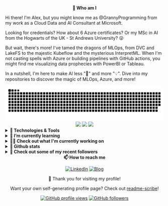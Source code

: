 <div align="center"><strong>👋 Who am I</strong></div>

Hi there! I'm Alex, but you might know me as @GrannyProgramming from my work as a Cloud Data and AI Consultant at Microsoft. 

Looking for credentials? How about 6 Azure certificates? Or my MSc in AI from the Hogwarts of the UK - St Andrews University? 😜

But wait, there's more! I've tamed the dragons of MLOps, from DVC and LakeFS to the majestic Kubeflow and the mysterious InterpretML. When I'm not casting spells with Azure or building pipelines with GitHub actions, you might find me visualizing data prophecies with PowerBI or Tableau.

In a nutshell, I'm here to make AI less "🔮" and more "💡". Dive into my repositories to discover the magic of MLOps, Azure, and more!

<div align="center">
  <a href="https://www.linkedin.com/in/alex-mcgonigle-themlopspundit/">
  <img src="https://github.com/1999AZZAR/1999AZZAR/blob/main/resources/img/grid-snake.svg" alt="snake" /></a>
</div>

<div align="center">
  <a href="https://www.credly.com/users/alex-mcgonigle/badges"><img src="https://images.credly.com/images/61f56aa4-16fd-403c-90bc-1d90dba1fa99/image.png" width="250"></a>
  <a href="https://www.credly.com/users/alex-mcgonigle/badges"><img src="https://images.credly.com/size/680x680/images/61f56aa4-16fd-403c-90bc-1d90dba1fa99/image.png" width="250"></a>
  <a href="https://www.credly.com/users/alex-mcgonigle/badges"><img src="https://images.credly.com/size/680x680/images/619f60f8-4f63-4772-910e-dc31c6f2f7e8/image.png" width="250"></a>
</div>

<details closed>
<summary><strong>🔧 Technologies & Tools</strong></summary>

<div align="center">

| Category                          | Tools                                                                                                                              |
|-----------------------------------|-----------------------------------------------------------------------------------------------------------------------------------|
| Programming Languages             | [![Python](https://img.shields.io/badge/-Python-333333?style=flat&logo=python)](https://www.python.org/) [![JavaScript](https://img.shields.io/badge/-JavaScript-333333?style=flat&logo=javascript)](https://www.javascript.com/) [![R](https://img.shields.io/badge/-R-333333?style=flat&logo=r)](https://www.r-project.org/) [![Java](https://img.shields.io/badge/-Java-333333?style=flat&logo=java)](https://www.java.com/) [![C](https://img.shields.io/badge/-C-333333?style=flat&logo=c)](https://en.wikipedia.org/wiki/C_(programming_language)) [![SQL](https://img.shields.io/badge/-SQL-333333?style=flat&logo=mysql)](https://www.mysql.com/) |
| Infrastructure as Code (IaC)      | [![Kubernetes](https://img.shields.io/badge/-Kubernetes-333333?style=flat&logo=kubernetes)](https://kubernetes.io/) [![Bicep](https://img.shields.io/badge/-Bicep-333333?style=flat&logo=Bicep)](https://github.com/Azure/bicep) [![Terraform](https://img.shields.io/badge/-Terraform-333333?style=flat&logo=terraform)](https://www.terraform.io/) |
| Machine Learning and Data Processing | [![Azure_Machine_Learning](https://img.shields.io/badge/-AzureML-333333?style=flat&logo=azuredevops)](https://azure.microsoft.com/en-us/services/machine-learning/) [![Databricks](https://img.shields.io/badge/-Databricks-333333?style=flat&logo=databricks)](https://databricks.com/) |
| Version Control and CI/CD         | [![Azure_DevOps](https://img.shields.io/badge/-Azure%20DevOps-333333?style=flat&logo=azuredevops)](https://azure.microsoft.com/en-us/services/devops/) [![GitHub](https://img.shields.io/badge/-GitHub-333333?style=flat&logo=github)](https://github.com/) [![Git](https://img.shields.io/badge/-Git-333333?style=flat&logo=git)](https://git-scm.com/) |
| Data Versioning and Experiment Tracking | [![DVC](https://img.shields.io/badge/-DVC-333333?style=flat)](https://dvc.org/) [![CML](https://img.shields.io/badge/-CML-333333?style=flat)](https://cml.dev/) [![MLflow](https://img.shields.io/badge/-MLflow-333333?style=flat&logo=mlflow)](https://mlflow.org/) [![FairML](https://img.shields.io/badge/-FairML-333333?style=flat)](https://fairmlbook.org/), [![LakeFS](https://img.shields.io/badge/-LakeFS-333333?style=flat)](https://lakefs.io/) [![Kubeflow](https://img.shields.io/badge/-Kubeflow-333333?style=flat&logo=kubeflow)](https://www.kubeflow.org/) [![KFserving](https://img.shields.io/badge/-KFserving-333333?style=flat)](https://www.kubeflow.org/docs/components/kfserving/) |
| Business Intelligence (BI) Tools  | [![PowerBI](https://img.shields.io/badge/-PowerBI-333333?style=flat&logo=powerbi)](https://powerbi.microsoft.com/) [![Tableau](https://img.shields.io/badge/-Tableau-333333?style=flat&logo=tableau)](https://www.tableau.com/) |
| Monitoring                        | [![Azure_Monitor](https://img.shields.io/badge/-Azure%20Monitor-333333?style=flat&logo=azuredevops)](https://azure.microsoft.com/en-us/services/monitor/) [![Prometheus](https://img.shields.io/badge/-Prometheus-333333?style=flat&logo=prometheus)](https://prometheus.io/)  |
</div>

</details>

<details closed>
<summary><strong>🌱 I’m currently learning</strong></summary>

- All about LLM's (Large Language Models) and how to use them in production

</details>

<details closed>
<summary><strong>👨‍💻 Check out what I'm currently working on</strong></summary>


- [GrannyProgramming/mslearn-mlops-](https://github.com/GrannyProgramming/mslearn-mlops-) -  (4 months ago)
- [GrannyProgramming/trello-leetcoing75-scheduler](https://github.com/GrannyProgramming/trello-leetcoing75-scheduler) - Automates the process of scheduling and managing LeetCode challenges on a Trello board. This repository contains a script that organizes coding challenges by topic, difficulty, and sets due dates for each problem. Designed to streamline the study plan for the &#34;75 LeetCode Questions&#34; approach to mastering coding interviews. (11 months ago)
- [GrannyProgramming/SystemDesignFlashcardsGrokking](https://github.com/GrannyProgramming/SystemDesignFlashcardsGrokking) - 📚 SystemDesignFlashcards: A curated set of cards on system design principles. Covers distributed systems, design patterns, and more. Designed for architects and devs. Future foundation for an interactive flashcard app. (1 year ago)

</details>

<details closed>
<summary><strong>🧮 Github stats</strong></summary>
<div align="center">

[![Alex's GitHub stats](https://github-readme-stats.vercel.app/api?username=GrannyProgramming&count_private=true&theme=dark&show_icons=true)](https://github.com/GrannyProgramming)

[![GitHub Streak](https://github-readme-streak-stats.herokuapp.com/?user=GrannyProgramming&theme=dark)](https://git.io/streak-stats)

[![GrannyProgramming's Top Langs](https://github-readme-stats.vercel.app/api/top-langs/?username=GrannyProgramming&langs_count=10&theme=dark&layout=compact)](https://github.com/GrannyProgramming)

[![GrannyProgramming's Trophy](https://github-profile-trophy.vercel.app/?username=GrannyProgramming&theme=onedark)](https://github.com/GrannyProgramming)

</div>

</details>

<details closed>
<summary><strong>👯 Check out some of my recent followers</strong></summary>


- [AloneWarrior11011](https://github.com/AloneWarrior11011)
- [Tulu-Ragot](https://github.com/Tulu-Ragot)
- [jaterson](https://github.com/jaterson)

</details>

<div align="center"><strong>📫 How to reach me</strong></div>

<div align="center">

[<img src="https://cdn.worldvectorlogo.com/logos/linkedin-icon-2.svg" alt="LinkedIn" width="50">](https://www.linkedin.com/in/alex-mcgonigle-themlopspundit/)
[<img src="https://github.com/GrannyProgramming.png" alt="Blog" width="50">](https://themlopspundit.com)

</div>

<div align="center">
🙌 Thank you for visiting my profile!


Want your own self-generating profile page? Check out [readme-scribe](https://github.com/muesli/readme-scribe)!

[![GitHub profile views](https://komarev.com/ghpvc/?username=GrannyProgramming&logo=github&style=flat-square)](https://github.com/GrannyProgramming)
[![GitHub followers](https://img.shields.io/github/followers/GrannyProgramming?logo=github&style=flat-square)](https://github.com/GrannyProgramming)


</div>
